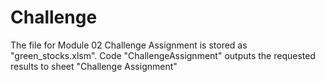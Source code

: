 # Challenge

The file for Module 02 Challenge Assignment is stored as "green_stocks.xlsm".
Code "ChallengeAssignment" outputs the requested results to sheet "Challenge Assignment"
